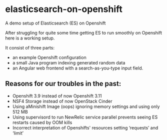 # elasticsearch-on-openshift
A demo setup of Elasticsearch (ES) on Openshift 

After struggling for quite some time getting ES to run smoothly on Openshift here is a working setup.

It consist of three parts: 
* an example Openshift configuration
* a small Java program indexing generated random data 
* an Angular web frontend with a search-as-you-type input field. 

## Reasons for our troubles in the past:

* Openshift 3.9 instead of now Openshift 3.11
* NSF4 Storage instead of now OpenStack Cinder
* Using  aMinishift Image (oops) ignoring memory settings and using only 512 MB 
* Using supervisord to run NewRelic service parallel prevents seeing ES restarts caused by OOM kills
* Incorrect interpretation of Openshifts' resources setting ‘requests’ and ‘limit’
